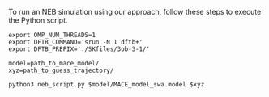 
To run an NEB simulation using our approach, follow these steps to execute the Python script.

```shell script
export OMP_NUM_THREADS=1
export DFTB_COMMAND='srun -N 1 dftb+'
export DFTB_PREFIX='./SKfiles/3ob-3-1/'

model=path_to_mace_model/
xyz=path_to_guess_trajectory/

python3 neb_script.py $model/MACE_model_swa.model $xyz
```
